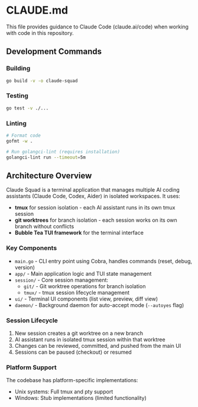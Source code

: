 # CLAUDE.md

This file provides guidance to Claude Code (claude.ai/code) when working with code in this repository.

## Development Commands

### Building
```bash
go build -v -o claude-squad
```

### Testing
```bash
go test -v ./...
```

### Linting
```bash
# Format code
gofmt -w .

# Run golangci-lint (requires installation)
golangci-lint run --timeout=5m
```

## Architecture Overview

Claude Squad is a terminal application that manages multiple AI coding assistants (Claude Code, Codex, Aider) in isolated workspaces. It uses:

- **tmux** for session isolation - each AI assistant runs in its own tmux session
- **git worktrees** for branch isolation - each session works on its own branch without conflicts
- **Bubble Tea TUI framework** for the terminal interface

### Key Components

- `main.go` - CLI entry point using Cobra, handles commands (reset, debug, version)
- `app/` - Main application logic and TUI state management
- `session/` - Core session management:
  - `git/` - Git worktree operations for branch isolation
  - `tmux/` - tmux session lifecycle management
- `ui/` - Terminal UI components (list view, preview, diff view)
- `daemon/` - Background daemon for auto-accept mode (`--autoyes` flag)

### Session Lifecycle

1. New session creates a git worktree on a new branch
2. AI assistant runs in isolated tmux session within that worktree
3. Changes can be reviewed, committed, and pushed from the main UI
4. Sessions can be paused (checkout) or resumed

### Platform Support

The codebase has platform-specific implementations:
- Unix systems: Full tmux and pty support
- Windows: Stub implementations (limited functionality)